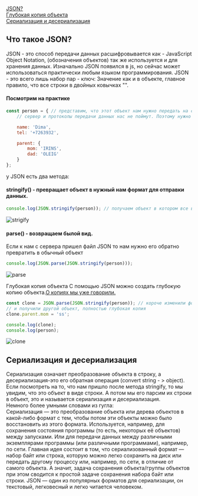 [JSON?](#json)<br>
[Глубокая копия объекта](#object)<br>
[Сериализация и десериализация](#ser)<br>

## <a name="json"> Что такое JSON? </a>
JSON - это способ передачи данных расшифровывается как - JavaScript Object Notation, (обозначения объектов)
так же используется и для хранения данных.
Изначально JSON появился в  js, но сейчас может использоваться практически любым языком программирования.
JSON - это всего лишь набор пар - ключ: Значение как и в объекте, главное правило, что все строки в двойных ковычках "".

#### Посмотрим на практике
```javaScript
const person = { // представим, что этот объект нам нужно передать на сервер, на бекенд. На прямую объект мы не можем отправить
    // сервер и протоколы передачи данных нас не поймут. Поэтому нужно превратить в один из вариантов который можно транспортировать.

    name: 'Dima',
    tel: '+7263932',

    parent: {
        mom: 'IRINS',
        dad: 'OLEIG'
    }
};
```
у JSON есть два метода:
#### stringify() - превращает объект в нужный нам формат для отправки данных.
```javaScript
console.log(JSON.stringify(person)); // получаем объект в котором все в "" кавычках
```
![strigify](https://github.com/Aquariids/MyJS/blob/main/app/img/stringify.png)<br>
#### parse() - возвращаем былой вид.
Если к нам с сервера пришел файл JSON то нам нужно его обратно превратить в обычный объект
```javaScript
console.log(JSON.parse(JSON.stringify(person))); 
```
![parse](https://github.com/Aquariids/MyJS/blob/main/app/img/parse.png)<br>

<a name="object"> Глубокая копия объекта </a>
С помощью JSON можно создать глубокую копию объекта.[О копиях мы уже говорили.](https://github.com/Aquariids/MyJS/blob/main/app/Programming/Basic%20js/Copying%20objects%20and%20links.md#-%D1%81%D0%BE%D0%B7%D0%B4%D0%B0%D0%B4%D0%B8%D0%BC-%D0%BF%D0%BE%D0%B2%D0%B5%D1%80%D1%85%D0%BD%D0%BE%D1%81%D1%82%D0%BD%D1%83%D1%8E-%D0%BA%D0%BE%D0%BF%D0%B8%D1%8E-%D0%BE%D0%B1%D1%8A%D0%B5%D0%BA%D1%82%D0%B0-)
```javaScript
const clone = JSON.parse(JSON.stringify(person)); // короче изменили формат объекта, а потом распарсили в переменную clone
// и получили другой объект, полностью глубокая копия
clone.parent.mom = 'ss';

console.log(clone);
console.log(person);
```
![clone](https://github.com/Aquariids/MyJS/blob/main/app/img/clone.png)<br>

## <a name="ser"> Сериализация и десериализация </a>
Сериализация означает преобразование объекта в строку,
а десериализация-это его обратная операция (convert string - > object).
Если посмотреть на то, что нам пришло после метода stringify, то мы увидим, что это объект в виде строки.
А потом мы его парсим их строки в объект, это и называется сериализация и десериализация.<br>
Немного более умными словами из гугла:<br>
Сериализация — это преобразование объекта или дерева объектов в какой-либо формат с тем, чтобы потом эти объекты можно было восстановить из этого формата.
Используется, например, для сохранения состояния программы (то есть, некоторых её объектов) между запусками. Или для передачи данных между различными экземплярами
программы (или различными программами), например, по сети.
Главная идея состоит в том, что сериализованный формат — набор байт или строка, которую можно легко сохранить на диск или передать другому процессу или, например, по сети,
в отличие от самого объекта. А значит, задача сохранения объекта/группы объектов при этом сводится к простой задаче сохранения набора байт или строки.
JSON — один из популярных форматов для сериализации, он текстовый, легковесный и легко читается человеком.
